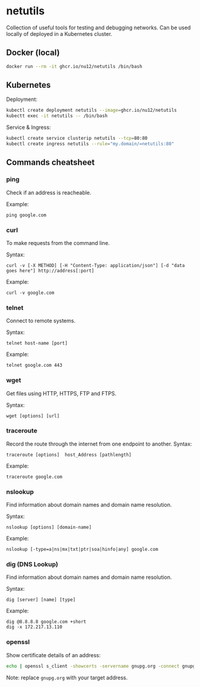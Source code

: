 # netutils

Collection of useful tools for testing and debugging networks. Can be used locally of deployed in a Kubernetes cluster.

## Docker (local)

```bash
docker run --rm -it ghcr.io/nu12/netutils /bin/bash
```

## Kubernetes

Deployment:
```bash
kubectl create deployment netutils --image=ghcr.io/nu12/netutils
kubectt exec -it netutils -- /bin/bash
```
Service & Ingress:
```bash
kubectl create service clusterip netutils --tcp=80:80
kubectl create ingress netutils --rule="my.domain/=netutils:80"
```

## Commands cheatsheet

### ping

Check if an address is reacheable.


Example:
```
ping google.com
```

### curl

To make requests from the command line.

Syntax:
```
curl -v [-X METHOD] [-H "Content-Type: application/json"] [-d "data goes here"] http://address[:port]
```

Example:
```
curl -v google.com
```

### telnet

Connect to remote systems.

Syntax:
```
telnet host-name [port]
```

Example:
```
telnet google.com 443
```

### wget

Get files using HTTP, HTTPS, FTP and FTPS.

Syntax:
```
wget [options] [url]
```

### traceroute
Record the route through the internet from one endpoint to another.
Syntax:
```
traceroute [options]  host_Address [pathlength]
```

Example:
```
traceroute google.com
```


### nslookup
Find information about domain names and domain name resolution.

Syntax:
```
nslookup [options] [domain-name]
```

Example:
```
nslookup [-type=a|ns|mx|txt|ptr|soa|hinfo|any] google.com
```

### dig (DNS Lookup)
Find information about domain names and domain name resolution.

Syntax:
```
dig [server] [name] [type]
```

Example:
```
dig @8.8.8.8 google.com +short
dig -x 172.217.13.110
```

### openssl

Show certificate details of an address:

```bash
echo | openssl s_client -showcerts -servername gnupg.org -connect gnupg.org:443 2>/dev/null | openssl x509 -inform pem -noout -text
```

Note: replace `gnupg.org` with your target address.
